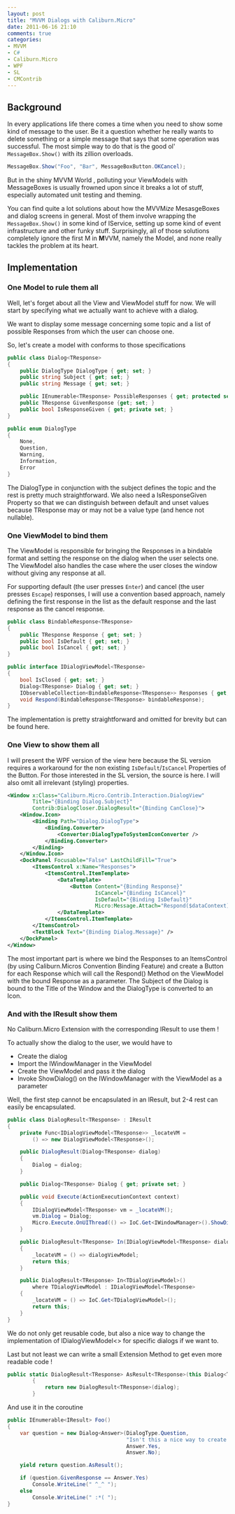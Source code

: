 ```yaml
---
layout: post
title: "MVVM Dialogs with Caliburn.Micro"
date: 2011-06-16 21:10
comments: true
categories:
- MVVM
- C#
- Caliburn.Micro
- WPF
- SL
- CMContrib
---
```

## Background

In every applications life there comes a time when you need to show some kind of message to the user. Be it a question whether he really wants to delete something or a simple message that says that some operation was successful. The most simple way to do that is the good ol' `MessageBox.Show()` with its zillion overloads.

``` csharp
MessageBox.Show("Foo", "Bar", MessageBoxButton.OKCancel);
```

But in the shiny MVVM World , polluting your ViewModels with MessageBoxes is usually frowned upon since it breaks a lot of stuff, especially automated unit testing and theming.

You can find quite a lot solutions about how the MVVM*ize* MesasgeBoxes and dialog screens in general. Most of them involve wrapping the `MessageBox.Show()` in some kind of IService, setting up some kind of event infrastructure and other funky stuff. Surprisingly, all of those solutions completely ignore the first M in **M**VVM, namely the Model, and none really tackles the problem at its heart.

<!--more-->

## Implementation

### One Model to rule them all

Well, let's forget about all the View and ViewModel stuff for now. We will start by specifying what we actually want to achieve with a dialog.

We want to display some message concerning some topic and a list of possible Responses from which the user can choose one.

So, let's create a model with conforms to those specifications

``` csharp Dialog&lt;TResponse&gt;
public class Dialog<TResponse>
{
    public DialogType DialogType { get; set; }
    public string Subject { get; set; }
    public string Message { get; set; }

    public IEnumerable<TResponse> PossibleResponses { get; protected set; }
    public TResponse GivenResponse {get; set; }
    public bool IsResponseGiven { get; private set; }
}
```

``` csharp DialogType
public enum DialogType
{
    None,
    Question,
    Warning,
    Information,
    Error
}
```

The DialogType in conjunction with the subject defines the topic and the rest is pretty much straightforward. We also need a IsResponseGiven Property so that we can distinguish between default and unset values because TResponse may or may not be a value type (and hence not nullable).

### One ViewModel to bind them

The ViewModel is responsible for bringing the Responses in a bindable format and setting the response on the dialog when the user selects one. The ViewModel also handles the case where the user closes the window without giving any response at all.

For supporting default (the user presses `Enter`) and cancel (the user presses `Escape`) responses,  I will use a convention based approach, namely defining the first response in the list as the default response and the last response as the cancel response.

``` csharp BindableResponse&lt;TResponse&gt;
public class BindableResponse<TResponse>
{
    public TResponse Response { get; set; }
    public bool IsDefault { get; set; }
    public bool IsCancel { get; set; }
}
```

``` csharp IDialogViewModel&lt;TResponse&gt;
public interface IDialogViewModel<TResponse>
{
    bool IsClosed { get; set; }
    Dialog<TResponse> Dialog { get; set; }
    IObservableCollection<BindableResponse<TResponse>> Responses { get; }
    void Respond(BindableResponse<TResponse> bindableResponse);
}
```

The implementation is pretty straightforward and omitted for brevity but can be found here.

### One View to show them all

I will present the WPF version of the view here because the SL version requires a workaround for the non existing `IsDefault`/`IsCancel` Properties of the Button. For those interested in the SL version, the source is here. I will also omit all irrelevant (styling) properties.

``` xml DialogView
<Window x:Class="Caliburn.Micro.Contrib.Interaction.DialogView"       
        Title="{Binding Dialog.Subject}"
        Contrib:DialogCloser.DialogResult="{Binding CanClose}">
    <Window.Icon>
        <Binding Path="Dialog.DialogType">
            <Binding.Converter>
                <Converter:DialogTypeToSystemIconConverter />
            </Binding.Converter>
        </Binding>
    </Window.Icon>
    <DockPanel Focusable="False" LastChildFill="True">
        <ItemsControl x:Name="Responses">
            <ItemsControl.ItemTemplate>
                <DataTemplate>
                    <Button Content="{Binding Response}"
                            IsCancel="{Binding IsCancel}"
                            IsDefault="{Binding IsDefault}"
                            Micro:Message.Attach="Respond($dataContext)" />
                </DataTemplate>
            </ItemsControl.ItemTemplate>
        </ItemsControl>
        <TextBlock Text="{Binding Dialog.Message}" />
    </DockPanel>
</Window>
```

The most important part is where we bind the Responses to an ItemsControl (by using Caliburn.Micros Convention Binding Feature) and create a Button for each Response which will call the Respond() Method on the ViewModel with the bound Response as a parameter. The Subject of the Dialog is bound to the Title of the Window and the DialogType is converted to an Icon.

### And with the IResult show them

No Caliburn.Micro Extension with the corresponding IResult to use them !

To actually show the dialog to the user, we would have to

  * Create the dialog
  * Import the IWindowManager in the ViewModel
  * Create the ViewModel and pass it the dialog
  * Invoke ShowDialog() on the IWindowManager with the ViewModel as a parameter

Well, the first step cannot be encapsulated in an IResult, but 2-4 rest can easily be encapsulated.

``` csharp DialogResult&lt;TResponse&gt;
public class DialogResult<TResponse> : IResult
{
    private Func<IDialogViewModel<TResponse>> _locateVM =
        () => new DialogViewModel<TResponse>();

    public DialogResult(Dialog<TResponse> dialog)
    {
        Dialog = dialog;
    }

    public Dialog<TResponse> Dialog { get; private set; }

    public void Execute(ActionExecutionContext context)
    {
        IDialogViewModel<TResponse> vm = _locateVM();
        vm.Dialog = Dialog;
        Micro.Execute.OnUIThread(() => IoC.Get<IWindowManager>().ShowDialog(vm));
    }

    public DialogResult<TResponse> In(IDialogViewModel<TResponse> dialogViewModel)
    {
        _locateVM = () => dialogViewModel;
        return this;
    }

    public DialogResult<TResponse> In<TDialogViewModel>()
        where TDialogViewModel : IDialogViewModel<TResponse>
    {
        _locateVM = () => IoC.Get<TDialogViewModel>();
        return this;
    }
}
```

We do not only get reusable code, but also a nice way to change the implementation of IDialogViewModel<> for specific dialogs if we want to.

Last but not least we can write a small Extension Method to get even more readable code !

``` csharp
public static DialogResult<TResponse> AsResult<TResponse>(this Dialog<TResponse> dialog)
        {
            return new DialogResult<TResponse>(dialog);
        }
```

And use it in the coroutine

``` csharp Demo
public IEnumerable<IResult> Foo()
{
    var question = new Dialog<Answer>(DialogType.Question,
                                      "Isn't this a nice way to create a Dialog Window?",
                                      Answer.Yes,
                                      Answer.No);

    yield return question.AsResult();

    if (question.GivenResponse == Answer.Yes)
        Console.WriteLine(" ^_^ ");
    else
        Console.WriteLine(" :*( ");
}
```
